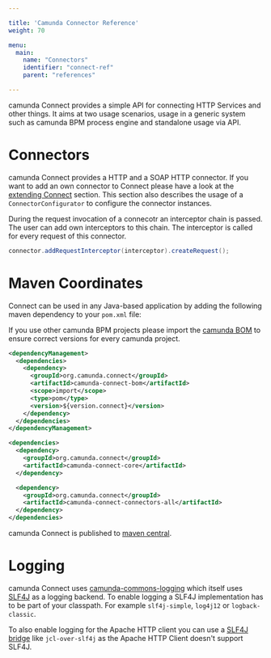 ```yaml
---

title: 'Camunda Connector Reference'
weight: 70

menu:
  main:
    name: "Connectors"
    identifier: "connect-ref"
    parent: "references"

---
```


camunda Connect provides a simple API for connecting HTTP Services and other
things.  It aims at two usage scenarios, usage in a generic system such as
camunda BPM process engine and standalone usage via API.

# Connectors

camunda Connect provides a HTTP and a SOAP HTTP connector. If you want to
add an own connector to Connect please have a look at the [extending Connect][]
section. This section also describes the usage of a `ConnectorConfigurator` to
configure the connector instances.

During the request invocation of a connecotr an interceptor chain is passed.
The user can add own interceptors to this chain. The interceptor is called for
every request of this connector.

```java
connector.addRequestInterceptor(interceptor).createRequest();
```

# Maven Coordinates

Connect can be used in any Java-based application by adding the following maven
dependency to your `pom.xml` file:

<div class="alert alert-info">
  If you use other camunda BPM projects please import the
  <a class="alert-link" href="ref:/guides/getting-started-guides/#apache-maven-the-camunda-bom">
  camunda BOM</a> to ensure correct versions for every camunda project.
</div>

```xml
<dependencyManagement>
  <dependencies>
    <dependency>
      <groupId>org.camunda.connect</groupId>
      <artifactId>camunda-connect-bom</artifactId>
      <scope>import</scope>
      <type>pom</type>
      <version>${version.connect}</version>
    </dependency>
  </dependencies>
</dependencyManagement>
```

```xml
<dependencies>
  <dependency>
    <groupId>org.camunda.connect</groupId>
    <artifactId>camunda-connect-core</artifactId>
  </dependency>

  <dependency>
    <groupId>org.camunda.connect</groupId>
    <artifactId>camunda-connect-connectors-all</artifactId>
  </dependency>
</dependencies>
```

camunda Connect is published to [maven central][1].

# Logging

camunda Connect uses [camunda-commons-logging][] which itself uses [SLF4J][] as
a logging backend. To enable logging a SLF4J implementation has to be part of
your classpath. For example `slf4j-simple`, `log4j12` or `logback-classic`.

To also enable logging for the Apache HTTP client you can use a [SLF4J
bridge][] like `jcl-over-slf4j` as the Apache HTTP Client doesn't support
SLF4J.

[1]: http://search.maven.org/#search%7Cga%7C1%7Ccamunda-connect
[extending Connect]: ref:#extending-connect
[camunda-commons-logging]: https://github.com/camunda/camunda-commons/tree/master/logging
[SLF4J]: http://slf4j.org
[SLF4J bridge]: http://www.slf4j.org/legacy.html
